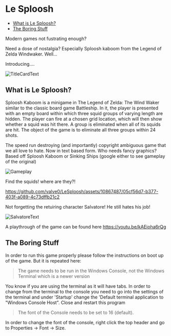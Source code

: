 # Le Sploosh

- [What is Le Sploosh?](#what-is-le-sploosh)
- [The Boring Stuff](#the-boring-stuff)


Modern games not fustrating enough?

Need a dose of nostalgia? Especially Sploosh kaboom from the Legend of Zelda Windwaker. Well...

Introducing....

![TitleCardText](https://github.com/valve0/LeSploosh/assets/10867487/f2112242-4c39-4b63-9fca-ec7c9fbfd27b)


## What is Le Sploosh?

Sploosh Kaboom is a minigame in The Legend of Zelda: The Wind Waker similar to the classic board game Battleship. In it, the player is presented with an empty board within which three squid groups of varying length are hidden.
The player can fire at a chosen grid location, which will then show whether a squid was hit there. A group is eliminated when all of its squids are hit. The object of the game is to eliminate all three groups within 24 shots.


The speed run destroying (and importantly) copyright ambiguous game that we all love to hate. Now in text based form. Who needs fancy graphics?
Based off Sploosh Kaboom or Sinking Ships (google either to see gameplay of the original)


![Gameplay](https://github.com/valve0/LeSploosh/assets/10867487/8475348f-dcde-4a13-9981-bd9b6f3ea96d)


Find the squids! where are they?!

https://github.com/valve0/LeSploosh/assets/10867487/05cf56d7-b377-403f-a089-4c73dffb21c2

Not forgetting the retuiring character Salvatore! He still hates his job!

![SalvatoreText](https://github.com/valve0/LeSploosh/assets/10867487/e05b54cf-aebe-49d7-becd-19655a4b8778)

A playthrough of the game can be found here https://youtu.be/kAEioha6rQg


## The Boring Stuff

In order to run this game properly please follow the instructions on boot up of the game. But it is repeated here:

> The game needs to be run in the Windows Console, not the Windows Terminal which is a newer version

  You know if you are using the terminal as it will have tabs.
  In order to change from the terminal to the console you need to go into the settings of the terminal and
  under 'Startup' change the 'Default terminal application to "Windows Console Host". Close and restart this program

> The font of the Console needs to be set to 16 (default).

  In order to change the font of the console, right click the top header and go to Properties -> Font -> Size.

